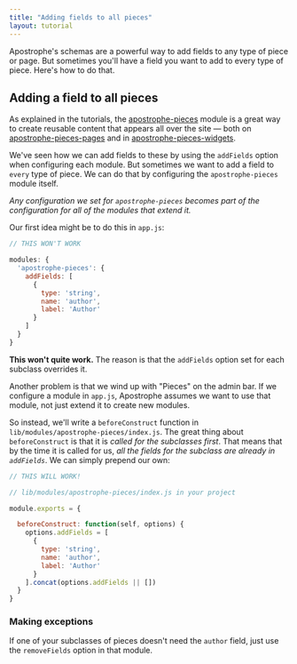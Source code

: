 ```yaml
---
title: "Adding fields to all pieces"
layout: tutorial
---
```


Apostrophe's schemas are a powerful way to add fields to any type of piece or page. But sometimes you'll have a field you want to add to every type of piece. Here's how to do that.

## Adding a field to all pieces

As explained in the tutorials, the [apostrophe-pieces](../../modules/apostrophe-pieces/index.html) module is a great way to create reusable content that appears all over the site — both on [apostrophe-pieces-pages](../../modules/apostrophe-pieces-pages/index.html) and in [apostrophe-pieces-widgets](../../modules/apostrophe-pieces-widgets/index.html).

We've seen how we can add fields to these by using the `addFields` option when configuring each module. But sometimes we want to add a field to `every` type of piece. We can do that by configuring the `apostrophe-pieces` module itself.

*Any configuration we set for `apostrophe-pieces` becomes part of the configuration for all of the modules that extend it.*

Our first idea might be to do this in `app.js`:

```javascript
// THIS WON'T WORK

modules: {
  'apostrophe-pieces': {
    addFields: [
      {
        type: 'string',
        name: 'author',
        label: 'Author'
      }
    ]
  }
}
```

**This won't quite work.** The reason is that the `addFields` option set for each subclass overrides it.

Another problem is that we wind up with "Pieces" on the admin bar. If we configure a module in `app.js`, Apostrophe assumes we want to use that module, not just extend it to create new modules.

So instead, we'll write a `beforeConstruct` function in `lib/modules/apostrophe-pieces/index.js`. The great thing about `beforeConstruct` is that it is *called for the subclasses first*. That means that by the time it is called for us, *all the fields for the subclass are already in `addFields`*. We can simply prepend our own:

```javascript
// THIS WILL WORK!

// lib/modules/apostrophe-pieces/index.js in your project

module.exports = {

  beforeConstruct: function(self, options) {
    options.addFields = [
      {
        type: 'string',
        name: 'author',
        label: 'Author'
      }
    ].concat(options.addFields || [])
  }
}
```

### Making exceptions

If one of your subclasses of pieces doesn't need the `author` field, just use the `removeFields` option in that module.


